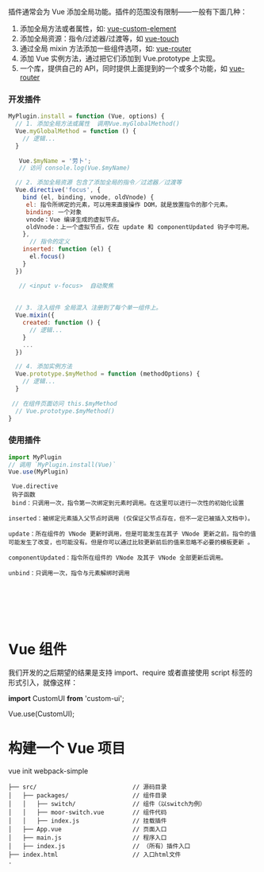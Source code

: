 插件通常会为 Vue 添加全局功能。插件的范围没有限制——一般有下面几种：

1. 添加全局方法或者属性，如: [vue-custom-element](https://github.com/karol-f/vue-custom-element)
2. 添加全局资源：指令/过滤器/过渡等，如 [vue-touch](https://github.com/vuejs/vue-touch)
3. 通过全局 mixin 方法添加一些组件选项，如: [vue-router](https://github.com/vuejs/vue-router)
4. 添加 Vue 实例方法，通过把它们添加到 Vue.prototype 上实现。
5. 一个库，提供自己的 API，同时提供上面提到的一个或多个功能，如 [vue-router](https://github.com/vuejs/vue-router)



### 开发插件

```js
MyPlugin.install = function (Vue, options) {  
  // 1. 添加全局方法或属性  调用Vue.myGlobalMethod()
  Vue.myGlobalMethod = function () {
    // 逻辑...
  }
	
   Vue.$myName = '劳卜';
   // 访问 console.log(Vue.$myName)

  // 2. 添加全局资源 包含了添加全局的指令／过滤器／过渡等
  Vue.directive('focus', {
    bind (el, binding, vnode, oldVnode) {
     el: 指令所绑定的元素，可以用来直接操作 DOM，就是放置指令的那个元素。
     binding: 一个对象
     vnode：Vue 编译生成的虚拟节点。
     oldVnode：上一个虚拟节点，仅在 update 和 componentUpdated 钩子中可用。
    },
      // 指令的定义
    inserted: function (el) {
      el.focus()
    }
  })

   // <input v-focus>  自动聚焦
    
    
  // 3. 注入组件 全局混入 注册到了每个单一组件上。
  Vue.mixin({
    created: function () {
      // 逻辑...
    }
    ...
  })

  // 4. 添加实例方法
  Vue.prototype.$myMethod = function (methodOptions) {
    // 逻辑...
  }
    
 // 在组件页面访问 this.$myMethod
  // Vue.prototype.$myMethod()
}
```

### 使用插件

```js
import MyPlugin
// 调用 `MyPlugin.install(Vue)`
Vue.use(MyPlugin)

```

```
 Vue.directive
 钩子函数
 bind：只调用一次，指令第一次绑定到元素时调用。在这里可以进行一次性的初始化设置

inserted：被绑定元素插入父节点时调用 (仅保证父节点存在，但不一定已被插入文档中)。

update：所在组件的 VNode 更新时调用，但是可能发生在其子 VNode 更新之前。指令的值可能发生了改变，也可能没有。但是你可以通过比较更新前后的值来忽略不必要的模板更新 。

componentUpdated：指令所在组件的 VNode 及其子 VNode 全部更新后调用。

unbind：只调用一次，指令与元素解绑时调用


 
 
 
 
```



# Vue 组件

我们开发的之后期望的结果是支持 import、require 或者直接使用 script 标签的形式引入，就像这样：

**import** CustomUI **from** 'custom-ui';

Vue.use(CustomUI);



# 构建一个 Vue 项目

vue init webpack-simple <project-name>

```
├── src/                           // 源码目录
│   ├── packages/                  // 组件目录
│   │   ├── switch/                // 组件（以switch为例）
│   │   ├── moor-switch.vue        // 组件代码
│   │   ├── index.js               // 挂载插件
│   ├── App.vue                    // 页面入口
│   ├── main.js                    // 程序入口
│   ├── index.js                   // （所有）插件入口
├── index.html                     // 入口html文件
.

```









